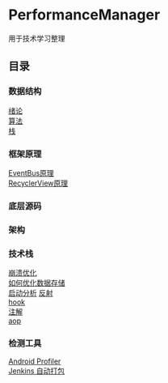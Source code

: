 # PerformanceManager
用于技术学习整理
## 目录 
### 数据结构
[绪论](https://www.cnblogs.com/zhaozhengwu/p/10558647.html)<br/>
[算法](https://www.cnblogs.com/zhaozhengwu/p/10571984.html)<br/>
[栈](https://github.com/zhaozhengwu/StackManager)
### 框架原理
[EventBus原理](https://www.cnblogs.com/zhaozhengwu/p/10756728.html)<br/>
[RecyclerView原理](https://www.cnblogs.com/zhaozhengwu/p/10932271.html)<br/>
### 底层源码
### 架构
### 技术栈
[崩溃优化](https://i.cnblogs.com/EditPosts.aspx?postid=10727949)<br/>
[如何优化数据存储](https://i.cnblogs.com/EditPosts.aspx?postid=10967775)<br/>
[启动分析](https://www.cnblogs.com/zhaozhengwu/p/11081314.html)
[反射](https://www.cnblogs.com/zhaozhengwu/p/10730368.html)<br/>
[hook](https://www.cnblogs.com/zhaozhengwu/p/10735151.html)<br/>
[注解](https://www.cnblogs.com/zhaozhengwu/p/10757705.html)<br/>
[aop](https://www.cnblogs.com/zhaozhengwu/p/10761461.html)
### 检测工具
[Android Profiler](https://www.cnblogs.com/zhaozhengwu/p/10578562.html)<br/>
[Jenkins 自动打包](https://www.cnblogs.com/zhaozhengwu/p/10595466.html)
